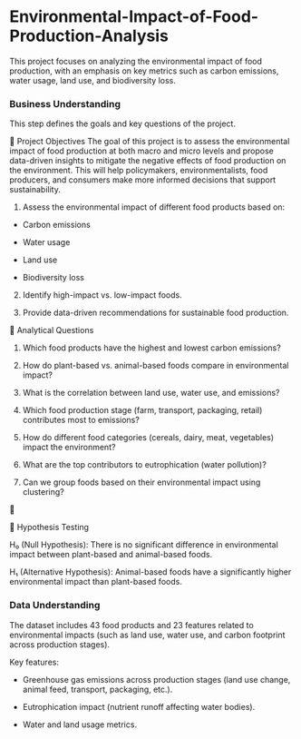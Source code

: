 # Environmental-Impact-of-Food-Production-Analysis
This project focuses on analyzing the environmental impact of food production, with an emphasis on key metrics such as carbon emissions, water usage, land use, and biodiversity loss.


### Business Understanding
This step defines the goals and key questions of the project.

📌 Project Objectives
The goal of this project is to assess the environmental impact of food production at both macro and micro levels and propose data-driven insights to mitigate the negative effects of food production on the environment. This will help policymakers, environmentalists, food producers, and consumers make more informed decisions that support sustainability.

1. Assess the environmental impact of different food products based on:

* Carbon emissions

* Water usage

* Land use

* Biodiversity loss

2. Identify high-impact vs. low-impact foods.

3. Provide data-driven recommendations for sustainable food production.

📌 Analytical Questions

1. Which food products have the highest and lowest carbon emissions?

2. How do plant-based vs. animal-based foods compare in environmental impact?

3. What is the correlation between land use, water use, and emissions?

4. Which food production stage (farm, transport, packaging, retail) contributes most to emissions?

5. How do different food categories (cereals, dairy, meat, vegetables) impact the environment?

6. What are the top contributors to eutrophication (water pollution)?

7. Can we group foods based on their environmental impact using clustering?

🚀 

📌 Hypothesis Testing

H₀ (Null Hypothesis): There is no significant difference in environmental impact between plant-based and animal-based foods.

H₁ (Alternative Hypothesis): Animal-based foods have a significantly higher environmental impact than plant-based foods.

### Data Understanding
The dataset includes 43 food products and 23 features related to environmental impacts (such as land use, water use, and carbon footprint across production stages).

Key features:

* Greenhouse gas emissions across production stages (land use change, animal feed, transport, packaging, etc.).

* Eutrophication impact (nutrient runoff affecting water bodies).

* Water and land usage metrics.
